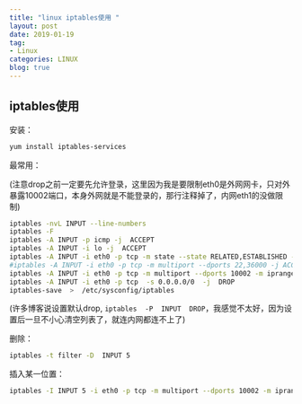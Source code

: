```yaml
---
title: "linux iptables使用 "
layout: post
date: 2019-01-19
tag:
- Linux
categories: LINUX
blog: true
---
```


## iptables使用

安装：

```bash
yum install iptables-services 
```

最常用：

(注意drop之前一定要先允许登录，这里因为我是要限制eth0是外网网卡，只对外暴露10002端口，本身外网就是不能登录的，那行注释掉了，内网eth1的没做限制)

```bash
iptables -nvL INPUT --line-numbers
iptables -F
iptables -A INPUT -p icmp -j  ACCEPT
iptables -A INPUT -i lo -j  ACCEPT
iptables -A INPUT -i eth0 -p tcp -m state --state RELATED,ESTABLISHED -j ACCEPT
#iptables -A INPUT -i eth0 -p tcp -m multiport --dports 22,36000 -j ACCEPT
iptables -A INPUT -i eth0 -p tcp -m multiport --dports 10002 -m iprange --src-range 219.143.197.160-219.143.197.161 -j ACCEPT
iptables -A INPUT -i eth0 -p tcp  -s 0.0.0.0/0  -j  DROP
iptables-save  >  /etc/sysconfig/iptables
```
(许多博客说设置默认drop, `iptables  -P  INPUT  DROP`，我感觉不太好，因为设置后一旦不小心清空列表了，就连内网都连不上了)



删除：

```bash
iptables -t filter -D  INPUT 5
```

插入某一位置：

```bash
iptables -I INPUT 5 -i eth0 -p tcp -m multiport --dports 10002 -m iprange --src-range 123.207.88.17 -j ACCEPT
```



